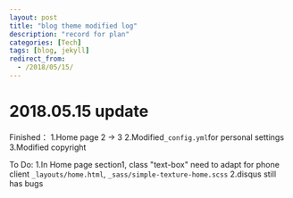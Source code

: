 ```yaml
---
layout: post
title: "blog theme modified log"
description: "record for plan"
categories: [Tech]
tags: [blog, jekyll]
redirect_from:
  - /2018/05/15/
---
```


# 2018.05.15 update

Finished：
1.Home page 2 -> 3
2.Modified`_config.yml`for personal settings
3.Modified copyright

To Do:
1.In Home page section1, class "text-box" need to adapt for phone client
`_layouts/home.html`, `_sass/simple-texture-home.scss`
2.disqus still has bugs